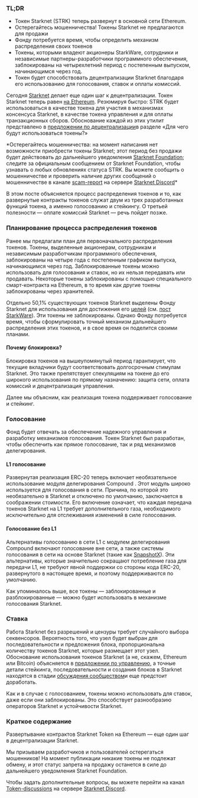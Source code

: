 ### TL;DR

* Токен Starknet (STRK) теперь развернут в основной сети Ethereum.
* Остерегайтесь мошенничества! Токены Starknet не предлагаются для продажи
* Фонду потребуется время, чтобы определить механизм распределения своих токенов
* Токены, которыми владеют акционеры StarkWare, сотрудники и независимые партнеры-разработчики программного обеспечения, заблокированы на четырехлетний период с постепенным выпуском, начинающимся через год.
* Токен будет способствовать децентрализации Starknet благодаря его использованию для голосования, ставок и оплаты комиссий.

Сегодня [Starknet](https://starknet.io/) делает еще один шаг к децентрализации. Токен Starknet теперь равен [на Ethereum](https://etherscan.io/address/0xca14007eff0db1f8135f4c25b34de49ab0d42766). Резюмируя быстро: STRK будет использоваться в качестве токена для участия в механизмах консенсуса Starknet, в качестве токена управления и для оплаты транзакционных сборов. Обоснование каждой из этих утилит представлено в [предложении по децентрализации](https://medium.com/@starkware/part-2-a-decentralization-and-governance-proposal-for-starknet-23e335645778)в разделе «Для чего будут использоваться токены?»

\*Остерегайтесь мошенничества: на момент написания нет возможности приобрести токены Starknet; этот период без продажи будет действовать до дальнейшего уведомления [Starknet Foundation](https://twitter.com/StarkNetFndn); следите за официальным сообщением от Starknet Foundation, чтобы узнавать о любых обновлениях статуса STRK. Вы можете сообщить о мошенничестве и проверить наличие других сообщений о мошенничестве в канале [scam-report](https://discord.gg/qypnmzkhbc) на сервере [Starknet Discord](http://starknet.io/discord)*

В этом посте объясняется процесс распределения токенов и то, как развернутые контракты токенов служат двум из трех разработанных функций токена, а именно голосованию и стейкингу. О третьей полезности — оплате комиссий Starknet — речь пойдет позже.

### Планирование процесса распределения токенов

Ранее мы предлагали план [](https://medium.com/starkware/part-3-starknet-token-design-5cc17af066c6) для первоначального распределения токенов. Токены, выделенные акционерам, сотрудникам и независимым разработчикам программного обеспечения, заблокированы на четыре года с постепенным графиком выпуска, начинающимся через год. Заблокированные токены можно использовать для голосования и ставок, но их нельзя передавать или продавать. Некоторые токены заблокированы с помощью специального смарт-контракта на Ethereum, в то время как другие токены заблокированы через хранителей.

Отдельно 50,1% существующих токенов Starknet выделены Фонду Starknet для использования для достижения его [целей](https://medium.com/@StarkNet_Foundation/welcome-to-the-world-starknet-foundation-7bd55d5dbc59) (см. [пост StarkWare](https://medium.com/starkware/introducing-the-starknet-foundation-bd4b4379fbb)). Эти токены не заблокированы. Однако Фонду потребуется время, чтобы сформулировать точный механизм дальнейшего распределения этих токенов, и в свое время он поделится своими планами.

#### Почему блокировка?

Блокировка токенов на вышеупомянутый период гарантирует, что текущие вкладчики будут соответствовать долгосрочным стимулам Starknet. Это также препятствует спекуляциям на токене до его широкого использования по прямому назначению: защита сети, оплата комиссий и децентрализация управления.

Далее мы объясним, как реализация токена поддерживает голосование и стейкинг.

### Голосование

Фонд будет отвечать за обеспечение надежного управления и разработку механизмов голосования. Токен Starknet был разработан, чтобы обеспечить как прямое голосование, так и ряд механизмов делегирования.

#### L1 голосование

Развернутая реализация ERC-20 теперь включает необязательное использование модуля делегирования Compound [](https://docs.compound.finance/v2/governance/). Этот модуль широко используется для голосования в сети. Причина, по которой это необязательно в Starknet и отключено по умолчанию, заключается в соображении стоимости. Его включение означает, что каждая передача токенов Starknet на L1 требует дополнительного газа, необходимого исключительно для отслеживания изменений в силе голосования.

#### Голосование без L1

Альтернативы голосованию в сети L1 с модулем делегирования Compound включают голосование вне сети, а также системы голосования в сети на основе Starknet (такие как [SnapshotX](https://snapshot.mirror.xyz/cUOrwdtEs5PvNh0sqYWWxPjt8GdJWn_Qp3cl7E3_8IU)). Эти альтернативы, которые значительно сокращают потребление газа для передачи L1, не требуют явной поддержки со стороны кода ERC-20, развернутого в настоящее время, и поэтому поддерживаются по умолчанию.

Как упоминалось выше, все токены — заблокированные и разблокированные — можно будет использовать в механизме голосования Starknet.

### Ставка

Работа Starknet без разрешений и цензуры требует случайного выбора секвенсоров. Вероятность того, что узел будет выбран для последовательности и предложения блока, пропорциональна количеству токенов Starknet, которые размещает этот узел. Обоснование использования токенов Starknet (а не, скажем, Ethereum или Bitcoin) объясняется в [предложении по управлению](https://medium.com/@starkware/part-2-a-decentralization-and-governance-proposal-for-starknet-23e335645778), а точные детали стейкинга, последовательности и создания блоков в Starknet находятся в стадии [обсуждения сообществом](https://community.starknet.io/t/starknet-decentralized-protocol-introduction/2671)и еще предстоит доработать.

Как и в случае с голосованием, токены можно использовать для ставок, даже если они заблокированы. Это способствует разнообразию операторов Starknet и устойчивости Starknet.

### Краткое содержание

Развертывание контрактов Starknet Token на Ethereum — еще один шаг в децентрализации Starknet.

Мы призываем разработчиков и пользователей остерегаться мошенников! На момент публикации никакие токены не подлежат обмену, и этот статус запрета на продажу останется в силе до дальнейшего уведомления Starknet Foundation.

Чтобы задать дополнительные вопросы, вы можете перейти на канал [Token-discussions](https://discord.gg/qypnmzkhbc) на сервере [Starknet Discord](http://starknet.io/discord).